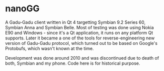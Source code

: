 # nanoGG

A Gadu-Gadu client written in Qt 4 targetting Symbian 9.2 Series 60, Symbian Anna and Symbian Belle. Most of testing was done using Nokia E90 and Windows - since it's a Qt application, it runs on any platform Qt supports. Later it became a one of the tools for reverse-engineering new version of Gadu-Gadu protocol, which turned out to be based on Google's Protobufs, which wasn't known at the time.

Development was done around 2010 and was discontinued due to death of both, Symbian and my phone. Code here is for historical purpose.
